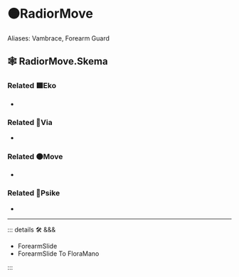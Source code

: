 # 🟠<move>RadiorMove</move>

Aliases: Vambrace, Forearm Guard

## 🕸 RadiorMove.Skema

### Related 🟩<eko>Eko</eko>

-

### Related 🔻<via>Via</via>

-

### Related 🟠<move>Move</move>

-

### Related 💜<psike>Psike</psike>

-

---

<!-- =================================================== -->
<!-- =================================================== -->
<!-- =================================================== -->
<!-- =================================================== -->
<!-- =================================================== -->
::: details 🛠 <dev>&&&</dev>

- ForearmSlide
- ForearmSlide To FloraMano

:::
